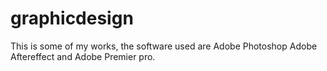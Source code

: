 # graphicdesign
This is some of my works, the software used are Adobe Photoshop  Adobe Aftereffect and Adobe Premier pro.
